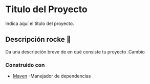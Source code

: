# Titulo del Proyecto

Indica aquí el titulo del proyecto.

## Descripción rocke 🚀

Da una descripción breve de en qué consiste tu proyecto .Cambio

### Construido con 

* [Maven](https://maven.apache.org/) -Manejador de dependencias 